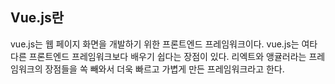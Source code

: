 ## Vue.js란

vue.js는 웹 페이지 화면을 개발하기 위한 프론트엔드 프레임워크이다. vue.js는 여타 다른 프론트엔드 프레임워크보다 배우기 쉽다는 장점이 있다. 리엑트와 앵귤러라는 프레임워크의 장점들을 쏙 빼와서 더욱 빠르고 가볍게 만든 프레임워크라고 한다.